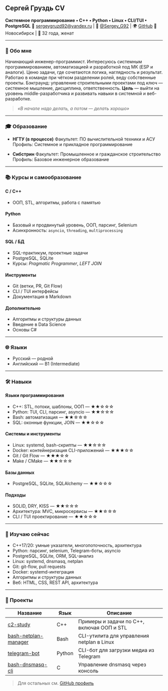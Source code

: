 ## Сергей Груздь CV

**Системное программирование • C++ • Python • Linux • CLI/TUI • PostgreSQL**
📧 [sergeygruzd92@yandex.ru](mailto:sergeygruzd92@yandex.ru) | 📱 [@Sergey\_G92](https://t.me/Sergey_G92) | 🌍 [GitHub](https://github.com/sergey-92G)
📍 Новосибирск | 👤 32 года, женат

---

### 🧾 Обо мне

Начинающий инженер-программист.
Интересуюсь системным программированием, автоматизацией и разработкой под МК (ESP и аналоги).
Ценю задачи, где сочетаются логика, наглядность и результат.
Работаю в команде при чётком разделении ролей, веду собственные проекты.
Бэкграунд: управление строительными проектами под ключ — системное мышление, дисциплина, ответственность.
**Цель** — выйти на уровень middle-разработчика и развивать навыки в системной и веб-разработке.

> *«В начале надо делать, а потом — делать хорошо»*

---

### 🎓 Образование

* **НГТУ (в процессе)**
  Факультет: ПО вычислительной техники и АСУ
  Профиль: Системное и прикладное программирование

* **Сибстрин**
  Факультет: Промышленное и гражданское строительство
  Профиль: Базовое инженерное образование

---

### 📚 Курсы и самообразование

#### C / C++

* ООП, STL, алгоритмы, работа с памятью

#### Python

* Базовый и продвинутый уровень, ООП, парсинг, Selenium
* Асинхронность: `asyncio`, `threading`, `multiprocessing`

#### SQL / БД

* SQL-практикум, проектные задачи
* PostgreSQL, SQLite
* Курсы: *Pragmatic Programmer*, *LEFT JOIN*

#### Инструменты

* Git (ветки, PR, Git Flow)
* CLI / TUI интерфейсы
* Документация в Markdown

#### Дополнительно

* Алгоритмы и структуры данных
* Введение в Data Science
* Основы C#

---

### 🌐 Языки

* Русский — родной
* Английский — B1 (Intermediate)

---

### 🛠️ Навыки

#### Языки программирования

* C++: STL, потоки, шаблоны, ООП — ★★☆☆☆
* Python: TUI, CLI, парсинг, asyncio — ★★☆☆☆
* Bash: автоматизация — ★★☆☆☆
* SQL: оконные функции, JOIN — ★★☆☆☆

#### Системы и инструменты

* Linux: systemd, bash-скрипты — ★★☆☆☆
* Docker: контейнеризация CLI-приложений — ★★★☆☆
* Git / Git Flow — ★★★☆☆
* Make / CMake — ★★☆☆☆

#### Базы данных

* PostgreSQL, SQLite, SQLAlchemy — ★★☆☆☆

#### Подходы

* SOLID, DRY, KISS — ★★☆☆☆
* Архитектура: MVC, микросервисы — ★★☆☆☆
* CLI / TUI проектирование — ★★☆☆☆

---

### 📖 Изучаю сейчас

* C++17/20: умные указатели, многопоточность, архитектура
* Python: парсинг, selenium, Telegram-боты, asyncio
* PostgreSQL, SQLite, ORM, SQL-анализ
* Linux: systemd, dnsmasq, netplan
* Git: git-flow, pull requests
* Docker: systemd-интеграция
* Алгоритмы и структуры данных
* Веб: HTML, CSS, REST API, архитектура

---

### 💼 Проекты

| Название                                                                   | Язык   | Описание                                   |
| -------------------------------------------------------------------------- | ------ | ------------------------------------------ |
| [c2-study](https://github.com/sergey-92G/c2-study)                         | C++    | Примеры и задачи по C++, включая ООП и STL |
| [bash-netplan-manager](https://github.com/sergey-92G/bash-netplan-manager) | Bash   | CLI-утилита для управления netplan в Linux |
| [telegram-bot](https://github.com/sergey-92G/python-tg-downloader)         | Python | CLI-бот для загрузки медиа из Telegram     |
| [bash-dnsmasq-cli](https://github.com/sergey-92G/bash-dnsmasq-cli)         | C      | Управление dnsmasq через консоль           |

> Для остальных см. [GitHub профиль](https://github.com/sergey-92G)
